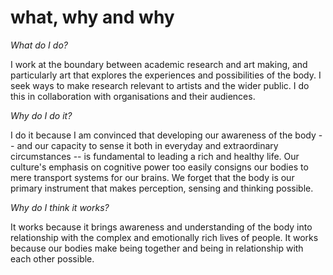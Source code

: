 # what, why and why

_What do I do?_ 

I work at the boundary between academic research and art making, and particularly art that explores the experiences and possibilities of the body. I seek ways to make research relevant to artists and the wider public. I do this in collaboration with organisations and their audiences.

_Why do I do it?_

I do it because I am convinced that developing our awareness of the body -- and our capacity to sense it both in everyday and extraordinary circumstances -- is fundamental to leading a rich and healthy life. Our culture's emphasis on cognitive power too easily consigns our bodies to mere transport systems for our brains. We forget that the body is our primary instrument that makes perception, sensing and thinking possible. 

_Why do I think it works?_

It works because it brings awareness and understanding of the body into relationship with the complex and emotionally rich lives of people. It works because our bodies make being together and being in relationship with each other possible.